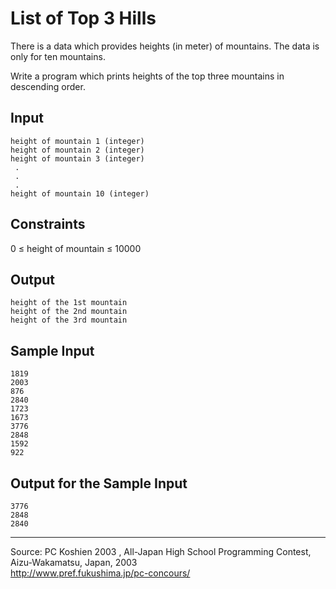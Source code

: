 List of Top 3 Hills
===================

There is a data which provides heights (in meter) of mountains. The data
is only for ten mountains.

Write a program which prints heights of the top three mountains in
descending order.

Input
-----

    height of mountain 1 (integer)
    height of mountain 2 (integer)
    height of mountain 3 (integer)
     .
     .
     .
    height of mountain 10 (integer)

Constraints
-----------

0 ≤ height of mountain ≤ 10000

Output
------

    height of the 1st mountain
    height of the 2nd mountain
    height of the 3rd mountain

Sample Input
------------

    1819
    2003
    876
    2840
    1723
    1673
    3776
    2848
    1592
    922

Output for the Sample Input
---------------------------

    3776
    2848
    2840

* * * * *

Source: PC Koshien 2003 , All-Japan High School Programming Contest,
Aizu-Wakamatsu, Japan, 2003\
 <http://www.pref.fukushima.jp/pc-concours/>

 


